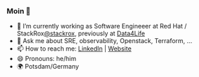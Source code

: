 ### Moin 👋

- 🔭 I’m currently working as Software Engineeer at Red Hat / StackRox[@stackrox](https://github.com/stackrox), previously at [Data4Life](https://www.data4life.care)
- 💬 Ask me about SRE, observability, Openstack, Terraform, ...
- 📫 How to reach me: [LinkedIn](https://de.linkedin.com/in/tommartensen) | [Website](https://tommartensen.de/)
- 😄 Pronouns: he/him
- 🌍 Potsdam/Germany
